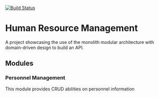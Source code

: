 [![Build Status](https://dev.azure.com/cypherlab/Portfolio/_apis/build/status%2Fgabin-dongmo.Human-Resource-Management?branchName=main)](https://dev.azure.com/cypherlab/Portfolio/_build/latest?definitionId=10&branchName=main)

# Human Resource Management

A project showcasing the use of the monolith modular architecture with domain-driven design to build an API.

## Modules

### Personnel Management
This module provides CRUD abilities on personnel information

